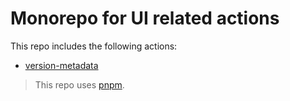 # Monorepo for UI related actions

This repo includes the following actions:

- [version-metadata](./version-metadata)

> This repo uses [pnpm](https://pnpm.io).